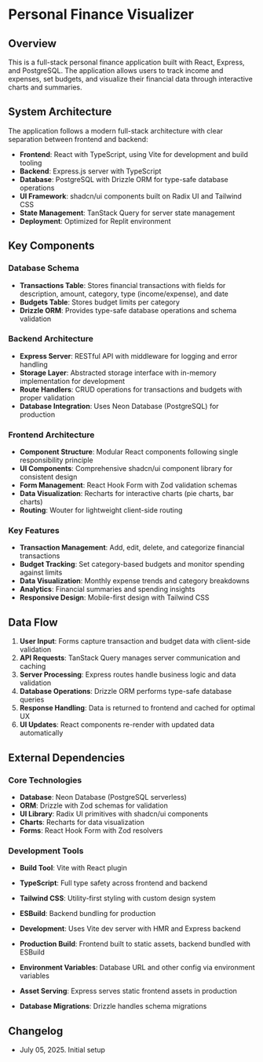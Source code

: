 # Personal Finance Visualizer

## Overview

This is a full-stack personal finance application built with React, Express, and PostgreSQL. The application allows users to track income and expenses, set budgets, and visualize their financial data through interactive charts and summaries.

## System Architecture

The application follows a modern full-stack architecture with clear separation between frontend and backend:

- **Frontend**: React with TypeScript, using Vite for development and build tooling
- **Backend**: Express.js server with TypeScript
- **Database**: PostgreSQL with Drizzle ORM for type-safe database operations
- **UI Framework**: shadcn/ui components built on Radix UI and Tailwind CSS
- **State Management**: TanStack Query for server state management
- **Deployment**: Optimized for Replit environment

## Key Components

### Database Schema
- **Transactions Table**: Stores financial transactions with fields for description, amount, category, type (income/expense), and date
- **Budgets Table**: Stores budget limits per category
- **Drizzle ORM**: Provides type-safe database operations and schema validation

### Backend Architecture
- **Express Server**: RESTful API with middleware for logging and error handling
- **Storage Layer**: Abstracted storage interface with in-memory implementation for development
- **Route Handlers**: CRUD operations for transactions and budgets with proper validation
- **Database Integration**: Uses Neon Database (PostgreSQL) for production

### Frontend Architecture
- **Component Structure**: Modular React components following single responsibility principle
- **UI Components**: Comprehensive shadcn/ui component library for consistent design
- **Form Management**: React Hook Form with Zod validation schemas
- **Data Visualization**: Recharts for interactive charts (pie charts, bar charts)
- **Routing**: Wouter for lightweight client-side routing

### Key Features
- **Transaction Management**: Add, edit, delete, and categorize financial transactions
- **Budget Tracking**: Set category-based budgets and monitor spending against limits
- **Data Visualization**: Monthly expense trends and category breakdowns
- **Analytics**: Financial summaries and spending insights
- **Responsive Design**: Mobile-first design with Tailwind CSS

## Data Flow

1. **User Input**: Forms capture transaction and budget data with client-side validation
2. **API Requests**: TanStack Query manages server communication and caching
3. **Server Processing**: Express routes handle business logic and data validation
4. **Database Operations**: Drizzle ORM performs type-safe database queries
5. **Response Handling**: Data is returned to frontend and cached for optimal UX
6. **UI Updates**: React components re-render with updated data automatically

## External Dependencies

### Core Technologies
- **Database**: Neon Database (PostgreSQL serverless)
- **ORM**: Drizzle with Zod schemas for validation
- **UI Library**: Radix UI primitives with shadcn/ui components
- **Charts**: Recharts for data visualization
- **Forms**: React Hook Form with Zod resolvers

### Development Tools
- **Build Tool**: Vite with React plugin
- **TypeScript**: Full type safety across frontend and backend
- **Tailwind CSS**: Utility-first styling with custom design system
- **ESBuild**: Backend bundling for production


- **Development**: Uses Vite dev server with HMR and Express backend
- **Production Build**: Frontend built to static assets, backend bundled with ESBuild
- **Environment Variables**: Database URL and other config via environment variables
- **Asset Serving**: Express serves static frontend assets in production
- **Database Migrations**: Drizzle handles schema migrations

## Changelog

- July 05, 2025. Initial setup
